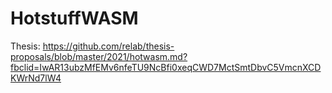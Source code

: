 # HotstuffWASM

Thesis: https://github.com/relab/thesis-proposals/blob/master/2021/hotwasm.md?fbclid=IwAR13ubzMfEMv6nfeTU9NcBfi0xeqCWD7MctSmtDbvC5VmcnXCDKWrNd7lW4
